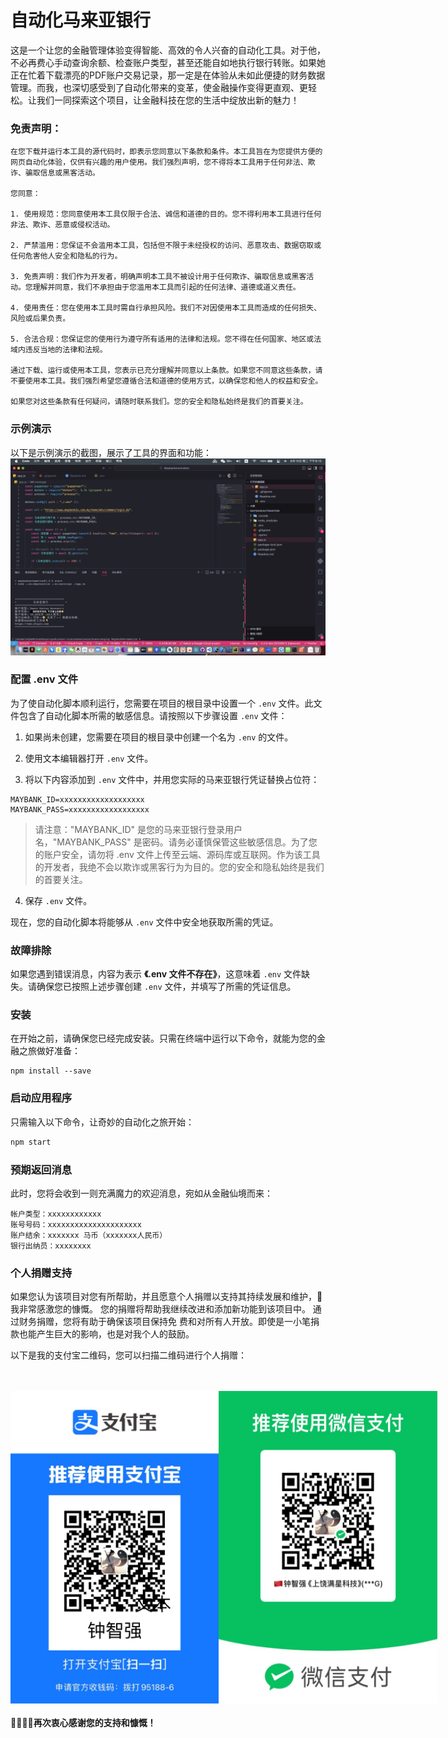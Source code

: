 # 自动化马来亚银行
这是一个让您的金融管理体验变得智能、高效的令人兴奋的自动化工具。对于他，不必再费心手动查询余额、检查账户类型，甚至还能自如地执行银行转账。如果她正在忙着下载漂亮的PDF账户交易记录，那一定是在体验从未如此便捷的财务数据管理。而我，也深切感受到了自动化带来的变革，使金融操作变得更直观、更轻松。让我们一同探索这个项目，让金融科技在您的生活中绽放出新的魅力！


### 免责声明：
```
在您下载并运行本工具的源代码时，即表示您同意以下条款和条件。本工具旨在为您提供方便的网页自动化体验，仅供有兴趣的用户使用。我们强烈声明，您不得将本工具用于任何非法、欺诈、骗取信息或黑客活动。

您同意：

1. 使用规范：您同意使用本工具仅限于合法、诚信和道德的目的。您不得利用本工具进行任何非法、欺诈、恶意或侵权活动。

2. 严禁滥用：您保证不会滥用本工具，包括但不限于未经授权的访问、恶意攻击、数据窃取或任何危害他人安全和隐私的行为。

3. 免责声明：我们作为开发者，明确声明本工具不被设计用于任何欺诈、骗取信息或黑客活动。您理解并同意，我们不承担由于您滥用本工具而引起的任何法律、道德或道义责任。

4. 使用责任：您在使用本工具时需自行承担风险。我们不对因使用本工具而造成的任何损失、风险或后果负责。

5. 合法合规：您保证您的使用行为遵守所有适用的法律和法规。您不得在任何国家、地区或法域内违反当地的法律和法规。

通过下载、运行或使用本工具，您表示已充分理解并同意以上条款。如果您不同意这些条款，请不要使用本工具。我们强烈希望您遵循合法和道德的使用方式，以确保您和他人的权益和安全。

如果您对这些条款有任何疑问，请随时联系我们。您的安全和隐私始终是我们的首要关注。
```

### 示例演示
以下是示例演示的截图，展示了工具的界面和功能：
[![演示](./assets/demo.jpeg)](https://www.kuaishou.com/short-video/3x3u976d8treg4y?fid=3357252645&cc=more&followRefer=151&shareMethod=CARD&docId=10&kpn=NEBULA&subBiz=BROWSE_SLIDE_PHOTO&photoId=3x3u976d8treg4y&shareId=17579112419427&shareToken=X-47LjsQLrmWh1aw&shareResourceType=PHOTO_SELF&userId=3xwu9nh5xtk4a7a&shareType=2&et=1_i%252F0_unknown0&shareMode=APP&originShareId=17579112419427&appType=2&inviteCode=zx26729&shareObjectId=5250352848875484377&shareUrlOpened=0&timestamp=1692111825664&sharePullHoldout=1&utm_source=app_share&utm_medium=app_share&utm_campaign=app_share&location=app_share)



### 配置 .env 文件

为了使自动化脚本顺利运行，您需要在项目的根目录中设置一个 `.env` 文件。此文件包含了自动化脚本所需的敏感信息。请按照以下步骤设置 `.env` 文件：

1. 如果尚未创建，您需要在项目的根目录中创建一个名为 `.env` 的文件。

2. 使用文本编辑器打开 `.env` 文件。

3. 将以下内容添加到 `.env` 文件中，并用您实际的马来亚银行凭证替换占位符：

```
MAYBANK_ID=xxxxxxxxxxxxxxxxxxx
MAYBANK_PASS=xxxxxxxxxxxxxxxxxx
```

> 请注意："MAYBANK_ID" 是您的马来亚银行登录用户名，"MAYBANK_PASS" 是密码。请务必谨慎保管这些敏感信息。为了您的账户安全，请勿将 .env 文件上传至云端、源码库或互联网。作为该工具的开发者，我绝不会以欺诈或黑客行为为目的。您的安全和隐私始终是我们的首要关注。

4. 保存 `.env` 文件。

现在，您的自动化脚本将能够从 `.env` 文件中安全地获取所需的凭证。

### 故障排除

如果您遇到错误消息，内容为表示 **《.env 文件不存在》**，这意味着 `.env` 文件缺失。请确保您已按照上述步骤创建 `.env` 文件，并填写了所需的凭证信息。

### 安装
在开始之前，请确保您已经完成安装。只需在终端中运行以下命令，就能为您的金融之旅做好准备：

```
npm install --save
```

### 启动应用程序
只需输入以下命令，让奇妙的自动化之旅开始：

```bash
npm start
```

### 预期返回消息

此时，您将会收到一则充满魔力的欢迎消息，宛如从金融仙境而来：

```
帐户类型：xxxxxxxxxxxx
账号号码：xxxxxxxxxxxxxxxxxxxxx
账户结余：xxxxxxx 马币（xxxxxxx人民币）
银行出纳员：xxxxxxxx
```


### 个人捐赠支持
如果您认为该项目对您有所帮助，并且愿意个人捐赠以支持其持续发展和维护，🥰我非常感激您的慷慨。
您的捐赠将帮助我继续改进和添加新功能到该项目中。 通过财务捐赠，您将有助于确保该项目保持免
费和对所有人开放。即使是一小笔捐款也能产生巨大的影响，也是对我个人的鼓励。

以下是我的支付宝二维码，您可以扫描二维码进行个人捐赠：

<br />
<br />
<div style="display: flex; justify-content: space-between; margin-bottom: 20px;">
  <img src="https://github.com/ctkqiang/ctkqiang/blob/main/assets/IMG_9863.jpg?raw=true" style="height: 500px !important; width: 350px !important;">
  <br >
  <img src="https://github.com/ctkqiang/ctkqiang/blob/main/assets/IMG_9859.JPG?raw=true" style="height: 500px !important; width: 350px !important;">
</div>

**🥰😘🥰😘再次衷心感谢您的支持和慷慨！**
